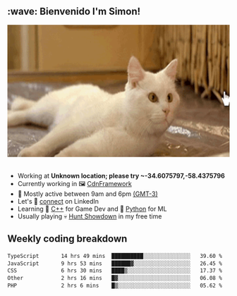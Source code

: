 <h2>:wave: <b>Bienvenido I'm Simon!&nbsp;</b></h2>

<section>
  <img src="./static/banner.gif" height=300 width=1000>
</section>

<br>

<ul>
  <li>
		<!--START_SECTION:weather-->
		Working at <b>Unknown location; please try ~-34.6075797,-58.4375796</b>
		<!--END_SECTION:weather-->
  </li>
  <li>
    Currently working in 🖼️&nbsp;<a href=https://github.com/snapverse/cdn-framework target=_blank>CdnFramework</a>
  </li>
  <li>
    🚩 Mostly active between 9am and 6pm <a href=https://onlinealarmkur.com/world/es target=_blank>(GMT-3)</a>
  </li>
  <li>
    Let's 🔗&nbsp;<a href=https://www.linkedin.com/in/itsimmons target=_blank>connect</a> on LinkedIn
  </li>
  <li>
    Learning 👴&nbsp;<a href=https://images3.memedroid.com/images/UPLOADED755/65f2bce6734f6.webp target=_blank>C++</a> for Game Dev and 🐍&nbsp;<a href=https://qph.cf2.quoracdn.net/main-qimg-4472b6229cb75bf66ab531f3ebd4f975-lq target=_blank>Python</a> for ML
  </li>
  <li>
    Usually playing 💀&nbsp;<a href=https://www.huntshowdown.com target=_blank>Hunt Showdown</a> in my free time
  </li>
</ul>

<h2><b>Weekly coding breakdown </b></h2>

<!--START_SECTION:waka-->

```txt
TypeScript       14 hrs 49 mins  ██████████░░░░░░░░░░░░░░░   39.60 %
JavaScript       9 hrs 53 mins   ██████▓░░░░░░░░░░░░░░░░░░   26.45 %
CSS              6 hrs 30 mins   ████▒░░░░░░░░░░░░░░░░░░░░   17.37 %
Other            2 hrs 16 mins   █▓░░░░░░░░░░░░░░░░░░░░░░░   06.08 %
PHP              2 hrs 6 mins    █▒░░░░░░░░░░░░░░░░░░░░░░░   05.62 %
```

<!--END_SECTION:waka-->

